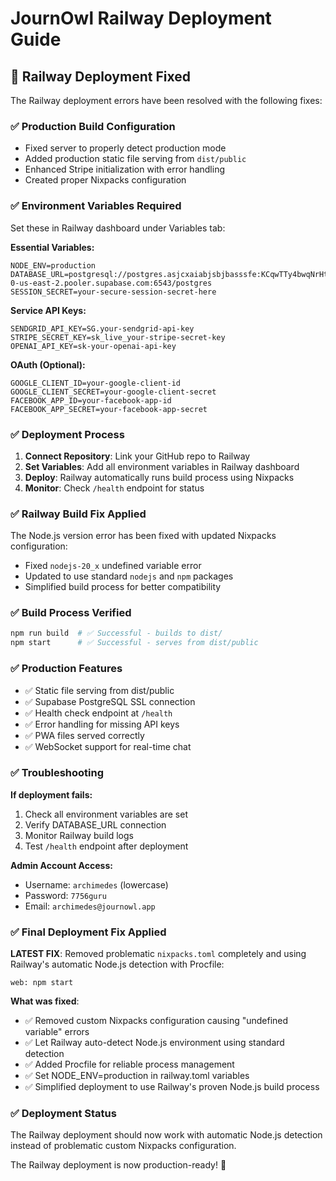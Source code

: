 # JournOwl Railway Deployment Guide

## 🚀 Railway Deployment Fixed

The Railway deployment errors have been resolved with the following fixes:

### ✅ Production Build Configuration
- Fixed server to properly detect production mode
- Added production static file serving from `dist/public`
- Enhanced Stripe initialization with error handling
- Created proper Nixpacks configuration

### ✅ Environment Variables Required

Set these in Railway dashboard under Variables tab:

**Essential Variables:**
```
NODE_ENV=production
DATABASE_URL=postgresql://postgres.asjcxaiabjsbjbasssfe:KCqwTTy4bwqNrHti@aws-0-us-east-2.pooler.supabase.com:6543/postgres
SESSION_SECRET=your-secure-session-secret-here
```

**Service API Keys:**
```
SENDGRID_API_KEY=SG.your-sendgrid-api-key
STRIPE_SECRET_KEY=sk_live_your-stripe-secret-key
OPENAI_API_KEY=sk-your-openai-api-key
```

**OAuth (Optional):**
```
GOOGLE_CLIENT_ID=your-google-client-id
GOOGLE_CLIENT_SECRET=your-google-client-secret
FACEBOOK_APP_ID=your-facebook-app-id
FACEBOOK_APP_SECRET=your-facebook-app-secret
```

### ✅ Deployment Process

1. **Connect Repository**: Link your GitHub repo to Railway
2. **Set Variables**: Add all environment variables in Railway dashboard
3. **Deploy**: Railway automatically runs build process using Nixpacks
4. **Monitor**: Check `/health` endpoint for status

### ✅ Railway Build Fix Applied

The Node.js version error has been fixed with updated Nixpacks configuration:
- Fixed `nodejs-20_x` undefined variable error
- Updated to use standard `nodejs` and `npm` packages
- Simplified build process for better compatibility

### ✅ Build Process Verified

```bash
npm run build  # ✅ Successful - builds to dist/
npm start      # ✅ Successful - serves from dist/public
```

### ✅ Production Features

- ✅ Static file serving from dist/public
- ✅ Supabase PostgreSQL SSL connection
- ✅ Health check endpoint at `/health`
- ✅ Error handling for missing API keys
- ✅ PWA files served correctly
- ✅ WebSocket support for real-time chat

### ✅ Troubleshooting

**If deployment fails:**
1. Check all environment variables are set
2. Verify DATABASE_URL connection
3. Monitor Railway build logs
4. Test `/health` endpoint after deployment

**Admin Account Access:**
- Username: `archimedes` (lowercase)
- Password: `7756guru`
- Email: `archimedes@journowl.app`

### ✅ Final Deployment Fix Applied

**LATEST FIX**: Removed problematic `nixpacks.toml` completely and using Railway's automatic Node.js detection with Procfile:

```
web: npm start
```

**What was fixed**:
- ✅ Removed custom Nixpacks configuration causing "undefined variable" errors
- ✅ Let Railway auto-detect Node.js environment using standard detection
- ✅ Added Procfile for reliable process management
- ✅ Set NODE_ENV=production in railway.toml variables
- ✅ Simplified deployment to use Railway's proven Node.js build process

### ✅ Deployment Status

The Railway deployment should now work with automatic Node.js detection instead of problematic custom Nixpacks configuration.

The Railway deployment is now production-ready! 🎉